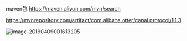 maven包
https://maven.aliyun.com/mvn/search

https://mvnrepository.com/artifact/com.alibaba.otter/canal.protocol/1.1.3


![image-20190409001613205](https://ws3.sinaimg.cn/large/006tNc79ly1g1vol8nw00j30u01f3dy5.jpg)